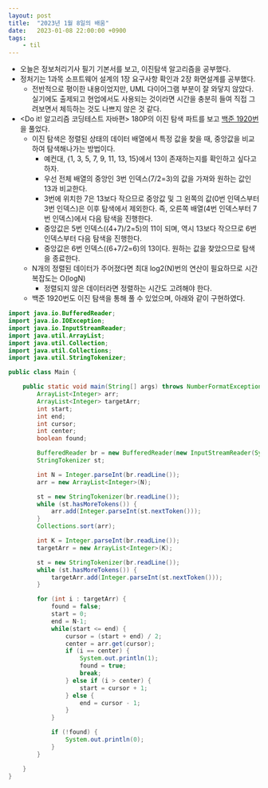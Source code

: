 ```yaml
---
layout: post
title:  "2023년 1월 8일의 배움"
date:   2023-01-08 22:00:00 +0900
tags:
    - til
---
```


- 오늘은 정보처리기사 필기 기본서를 보고, 이진탐색 알고리즘을 공부했다.
- 정처기는 1과목 소프트웨어 설계의 1장 요구사항 확인과 2장 화면설계를 공부했다.
  - 전반적으로 평이한 내용이었지만, UML 다이어그램 부분이 잘 와닿지 않았다. 실기에도 출제되고 현업에서도 사용되는 것이라면 시간을 충분히 들여 직접 그려보면서 체득하는 것도 나쁘지 않은 것 같다.
- <Do it! 알고리즘 코딩테스트 자바편> 180P의 이진 탐색 파트를 보고 [백준 1920번](https://www.acmicpc.net/problem/1920)을 풀었다.
  - 이진 탐색은 정렬된 상태의 데이터 배열에서 특정 값을 찾을 때, 중앙값을 비교하여 탐색해나가는 방법이다.
    - 예컨대, {1, 3, 5, 7, 9, 11, 13, 15}에서 13이 존재하는지를 확인하고 싶다고 하자.
    - 우선 전체 배열의 중앙인 3번 인덱스(7/2=3)의 값을 가져와 원하는 값인 13과 비교한다.
    - 3번에 위치한 7은 13보다 작으므로 중앙값 및 그 왼쪽의 값(0번 인덱스부터 3번 인덱스)은 이후 탐색에서 제외한다. 즉, 오른쪽 배열(4번 인덱스부터 7번 인덱스)에서 다음 탐색을 진행한다.
    - 중앙값은 5번 인덱스((4+7)/2=5)의 11이 되며, 역시 13보다 작으므로 6번 인덱스부터 다음 탐색을 진행한다.
    - 중앙값은 6번 인덱스((6+7/2=6)의 13이다. 원하는 값을 찾았으므로 탐색을 종료한다.
  - N개의 정렬된 데이터가 주어졌다면 최대 log2(N)번의 연산이 필요하므로 시간복잡도는 O(logN)
    - 정렬되지 않은 데이터라면 정렬하는 시간도 고려해야 한다.
  - 백준 1920번도 이진 탐색을 통해 풀 수 있었으며, 아래와 같이 구현하였다.


```java
import java.io.BufferedReader;
import java.io.IOException;
import java.io.InputStreamReader;
import java.util.ArrayList;
import java.util.Collection;
import java.util.Collections;
import java.util.StringTokenizer;

public class Main {

	public static void main(String[] args) throws NumberFormatException, IOException {
		ArrayList<Integer> arr;
		ArrayList<Integer> targetArr;
		int start;
		int end;
		int cursor;
		int center;
		boolean found;

		BufferedReader br = new BufferedReader(new InputStreamReader(System.in));
		StringTokenizer st;

		int N = Integer.parseInt(br.readLine());
		arr = new ArrayList<Integer>(N);

		st = new StringTokenizer(br.readLine());
		while (st.hasMoreTokens()) {
			arr.add(Integer.parseInt(st.nextToken()));
		}
		Collections.sort(arr);

		int K = Integer.parseInt(br.readLine());
		targetArr = new ArrayList<Integer>(K);

		st = new StringTokenizer(br.readLine());
		while (st.hasMoreTokens()) {
			targetArr.add(Integer.parseInt(st.nextToken()));
		}

		for (int i : targetArr) {
			found = false;
			start = 0;
			end = N-1;
			while(start <= end) {
				cursor = (start + end) / 2;
				center = arr.get(cursor);
				if (i == center) {
					System.out.println(1);
					found = true;
					break;
				} else if (i > center) {
					start = cursor + 1;
				} else {
					end = cursor - 1;
				}
			}

			if (!found) {
				System.out.println(0);
			}
		}

	}
}
```